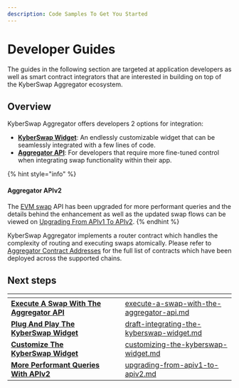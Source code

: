 ```yaml
---
description: Code Samples To Get You Started
---
```


# Developer Guides

The guides in the following section are targeted at application developers as well as smart contract integrators that are interested in building on top of the KyberSwap Aggregator ecosystem.

## Overview

KyberSwap Aggregator offers developers 2 options for integration:

* [**KyberSwap Widget**](../../kyberswap-widget/): An endlessly customizable widget that can be seamlessly integrated with a few lines of code.
* [**Aggregator API**](../aggregator-api-specification/): For developers that require more fine-tuned control when integrating swap functionality within their app.&#x20;

{% hint style="info" %}
#### Aggregator APIv2

The [EVM swap](../aggregator-api-specification/evm-swaps.md) API has been upgraded for more performant queries and the details behind the enhancement as well as the updated swap flows can be viewed on [Upgrading From APIv1 To APIv2](upgrading-from-apiv1-to-apiv2.md).
{% endhint %}

KyberSwap Aggregator implements a router contract which handles the complexity of routing and executing swaps atomically. Please refer to [Aggregator Contract Addresses](../contracts/aggregator-contract-addresses.md) for the full list of contracts which have been deployed across the supported chains.

## Next steps

<table data-card-size="large" data-view="cards"><thead><tr><th></th><th data-hidden></th><th data-hidden></th><th data-hidden data-card-target data-type="content-ref"></th></tr></thead><tbody><tr><td><a href="execute-a-swap-with-the-aggregator-api.md"><strong>Execute A Swap With The Aggregator API</strong></a></td><td></td><td></td><td><a href="execute-a-swap-with-the-aggregator-api.md">execute-a-swap-with-the-aggregator-api.md</a></td></tr><tr><td><a href="../../kyberswap-widget/developer-guides/draft-integrating-the-kyberswap-widget.md"><strong>Plug And Play The KyberSwap Widget</strong></a></td><td></td><td></td><td><a href="../../kyberswap-widget/developer-guides/draft-integrating-the-kyberswap-widget.md">draft-integrating-the-kyberswap-widget.md</a></td></tr><tr><td><a href="../../kyberswap-widget/developer-guides/customizing-the-kyberswap-widget.md"><strong>Customize The KyberSwap Widget</strong></a></td><td></td><td></td><td><a href="../../kyberswap-widget/developer-guides/customizing-the-kyberswap-widget.md">customizing-the-kyberswap-widget.md</a></td></tr><tr><td><a href="upgrading-from-apiv1-to-apiv2.md"><strong>More Performant Queries With APIv2</strong></a></td><td></td><td></td><td><a href="upgrading-from-apiv1-to-apiv2.md">upgrading-from-apiv1-to-apiv2.md</a></td></tr></tbody></table>
